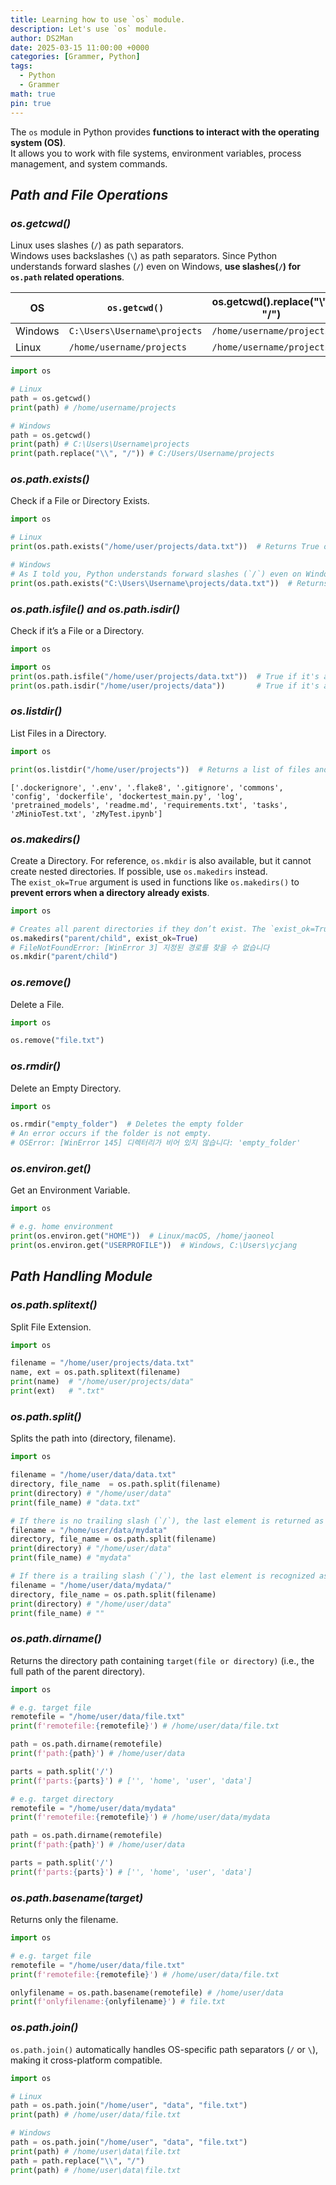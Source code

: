 ```yaml
---
title: Learning how to use `os` module.
description: Let's use `os` module.
author: DS2Man
date: 2025-03-15 11:00:00 +0000
categories: [Grammer, Python]
tags:
  - Python
  - Grammer
math: true
pin: true
---
```


The `os` module in Python provides **functions to interact with the operating system (OS)**.  
It allows you to work with file systems, environment variables, process management, and system commands.

## *Path and File Operations*

### *os.getcwd()*

Linux uses slashes (`/`) as path separators.    
Windows uses backslashes (`\`) as path separators.  Since Python understands forward slashes (`/`) even on Windows, **use slashes(`/`) for `os.path` related operations**.

| OS      | `os.getcwd()`                | os.getcwd().replace("\\", "/") |
| ------- | ---------------------------- | ------------------------------ |
| Windows | `C:\Users\Username\projects` | `/home/username/projects`      |
| Linux   | `/home/username/projects`    | `/home/username/projects`      |

```python
import os

# Linux
path = os.getcwd()
print(path) # /home/username/projects

# Windows
path = os.getcwd()
print(path) # C:\Users\Username\projects
print(path.replace("\\", "/")) # C:/Users/Username/projects
```

### *os.path.exists()*

Check if a File or Directory Exists.   

```python
import os

# Linux
print(os.path.exists("/home/user/projects/data.txt"))  # Returns True or False

# Windows
# As I told you, Python understands forward slashes (`/`) even on Windows
print(os.path.exists("C:\Users\Username\projects/data.txt"))  # Returns True or False
```

### *os.path.isfile() and os.path.isdir()*

Check if it’s a File or a Directory.   

```python
import os

import os
print(os.path.isfile("/home/user/projects/data.txt"))  # True if it's a file
print(os.path.isdir("/home/user/projects/data"))       # True if it's a directory
```

### *os.listdir()*

List Files in a Directory.   

```python
import os

print(os.listdir("/home/user/projects"))  # Returns a list of files and folders
```

```
['.dockerignore', '.env', '.flake8', '.gitignore', 'commons', 'config', 'dockerfile', 'dockertest_main.py', 'log', 'pretrained_models', 'readme.md', 'requirements.txt', 'tasks', 'zMinioTest.txt', 'zMyTest.ipynb']
```

### *os.makedirs()*

Create a Directory. For reference, `os.mkdir` is also available, but it cannot create nested directories. If possible, use `os.makedirs` instead.    
The `exist_ok=True` argument is used in functions like `os.makedirs()` to **prevent errors when a directory already exists**.

```python
import os

# Creates all parent directories if they don’t exist. The `exist_ok=True` argument is used in functions like `os.makedirs()` to prevent errors when a directory already exists.
os.makedirs("parent/child", exist_ok=True)  
# FileNotFoundError: [WinError 3] 지정된 경로를 찾을 수 없습니다
os.mkdir("parent/child")  
```

### *os.remove()*

Delete a File.    

```python
import os

os.remove("file.txt")
```

### *os.rmdir()*

Delete an Empty Directory.    

```python
import os

os.rmdir("empty_folder")  # Deletes the empty folder
# An error occurs if the folder is not empty.
# OSError: [WinError 145] 디렉터리가 비어 있지 않습니다: 'empty_folder'
```

### *os.environ.get()*

Get an Environment Variable.    

```python
import os

# e.g. home environment
print(os.environ.get("HOME"))  # Linux/macOS, /home/jaoneol
print(os.environ.get("USERPROFILE"))  # Windows, C:\Users\ycjang
```

## *Path Handling Module*

### *os.path.splitext()*

Split File Extension.   

```python
import os

filename = "/home/user/projects/data.txt"
name, ext = os.path.splitext(filename)
print(name)  # "/home/user/projects/data"
print(ext)   # ".txt"
```

### *os.path.split()*

Splits the path into (directory, filename).

```python
import os

filename = "/home/user/data/data.txt"
directory, file_name  = os.path.split(filename)
print(directory) # "/home/user/data"
print(file_name) # "data.txt"

# If there is no trailing slash (`/`), the last element is returned as the "filename."
filename = "/home/user/data/mydata"
directory, file_name = os.path.split(filename)
print(directory) # "/home/user/data"
print(file_name) # "mydata"

# If there is a trailing slash (`/`), the last element is recognized as a directory, and an empty string (`""`) is returned.
filename = "/home/user/data/mydata/"
directory, file_name = os.path.split(filename)
print(directory) # "/home/user/data"
print(file_name) # ""
```


### *os.path.dirname()*

Returns the directory path containing `target(file or directory)` (i.e., the full path of the parent directory).    

```python
import os

# e.g. target file
remotefile = "/home/user/data/file.txt"
print(f'remotefile:{remotefile}') # /home/user/data/file.txt  

path = os.path.dirname(remotefile) 
print(f'path:{path}') # /home/user/data 

parts = path.split('/')
print(f'parts:{parts}') # ['', 'home', 'user', 'data']

# e.g. target directory
remotefile = "/home/user/data/mydata"
print(f'remotefile:{remotefile}') # /home/user/data/mydata

path = os.path.dirname(remotefile) 
print(f'path:{path}') # /home/user/data

parts = path.split('/')
print(f'parts:{parts}') # ['', 'home', 'user', 'data']
```

### *os.path.basename(target)*

Returns only the filename.    

```python
import os

# e.g. target file
remotefile = "/home/user/data/file.txt"
print(f'remotefile:{remotefile}') # /home/user/data/file.txt  

onlyfilename = os.path.basename(remotefile) # /home/user/data
print(f'onlyfilename:{onlyfilename}') # file.txt
```

### *os.path.join()*

`os.path.join()` automatically handles OS-specific path separators (`/` or `\`), making it cross-platform compatible.

```python
import os

# Linux
path = os.path.join("/home/user", "data", "file.txt")
print(path) # /home/user/data/file.txt

# Windows
path = os.path.join("/home/user", "data", "file.txt")
print(path) # /home/user\data\file.txt
path = path.replace("\\", "/")
print(path) # /home/user\data\file.txt
```
